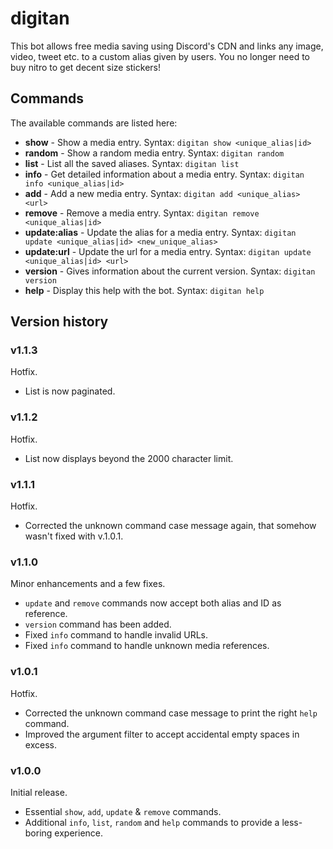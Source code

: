 # digitan

This bot allows free media saving using Discord's CDN and links any image, video, tweet etc. to a custom alias given by users. You no longer need to buy nitro to get decent size stickers!

## Commands

The available commands are listed here:

- **show** - Show a media entry. Syntax: `digitan show <unique_alias|id>`
- **random** - Show a random media entry. Syntax: `digitan random`
- **list** - List all the saved aliases. Syntax: `digitan list`
- **info** - Get detailed information about a media entry. Syntax: `digitan info <unique_alias|id>`
- **add** - Add a new media entry. Syntax: `digitan add <unique_alias> <url>`
- **remove** - Remove a media entry. Syntax: `digitan remove <unique_alias|id>`
- **update:alias** - Update the alias for a media entry. Syntax: `digitan update <unique_alias|id> <new_unique_alias>`
- **update:url** - Update the url for a media entry. Syntax: `digitan update <unique_alias|id> <url>`
- **version** - Gives information about the current version. Syntax: `digitan version`
- **help** - Display this help with the bot. Syntax: `digitan help`

## Version history

### v1.1.3

Hotfix.

- List is now paginated.

### v1.1.2

Hotfix.

- List now displays beyond the 2000 character limit.

### v1.1.1

Hotfix.

- Corrected the unknown command case message again, that somehow wasn't fixed with v.1.0.1.

### v1.1.0

Minor enhancements and a few fixes.

- `update` and `remove` commands now accept both alias and ID as reference.
- `version` command has been added.
- Fixed `info` command to handle invalid URLs.
- Fixed `info` command to handle unknown media references.

### v1.0.1

Hotfix.

- Corrected the unknown command case message to print the right `help` command.
- Improved the argument filter to accept accidental empty spaces in excess.

### v1.0.0

Initial release.

- Essential `show`, `add`, `update` & `remove` commands.
- Additional `info`, `list`, `random` and `help` commands to provide a less-boring experience.
